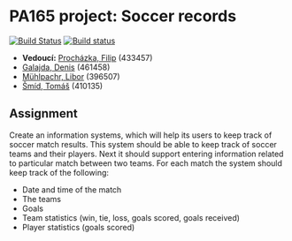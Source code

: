 # PA165 project: Soccer records

[![Build Status](https://travis-ci.org/fprochazka/fi-muni-PA165-project.svg?branch=master)](https://travis-ci.org/fprochazka/fi-muni-PA165-project)
[![Build status](https://ci.appveyor.com/api/projects/status/br4anlv4k6c8cmbp/branch/master?svg=true)](https://ci.appveyor.com/project/fprochazka/fi-muni-pa165-project/branch/master)

* **Vedoucí:** [Procházka, Filip](https://github.com/fprochazka) (433457)
* [Galajda, Denis](https://github.com/ATP93) (461458)
* [Mühlpachr, Libor](https://github.com/396507) (396507)
* [Šmíd, Tomáš](https://github.com/TomasSmid) (410135)

## Assignment

Create an information systems, which will help its users to keep track of soccer match results. This system should be able to keep track of soccer teams and their players.
Next it should support entering information related to particular match between two teams. For each match the system should keep track of the following:

* Date and time of the match
* The teams
* Goals
* Team statistics (win, tie, loss, goals scored, goals received)
* Player statistics (goals scored)
